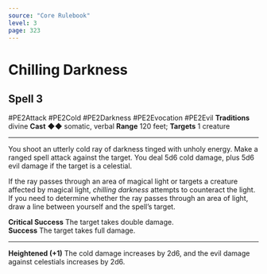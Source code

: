 ```yaml
---
source: "Core Rulebook"
level: 3
page: 323
---
```


# Chilling Darkness
## Spell 3
#PE2Attack #PE2Cold #PE2Darkness #PE2Evocation #PE2Evil 
**Traditions** divine
**Cast** ◆◆ somatic, verbal
**Range** 120 feet; **Targets** 1 creature

-----
You shoot an utterly cold ray of darkness tinged with unholy energy. Make a ranged spell attack against the target. You deal 5d6 cold damage, plus 5d6 evil damage if the target is a celestial.

If the ray passes through an area of magical light or targets a creature affected by magical light, *chilling darkness* attempts to counteract the light. If you need to determine whether the ray passes through an area of light, draw a line between yourself and the spell’s target.  

**Critical Success** The target takes double damage.  
**Success** The target takes full damage.  

---
**Heightened (+1)** The cold damage increases by 2d6, and the evil damage against celestials increases by 2d6.